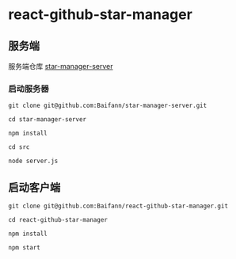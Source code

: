 # react-github-star-manager

## 服务端

服务端仓库 [star-manager-server](https://github.com/Baifann/star-manager-server)

### 启动服务器

```shell
git clone git@github.com:Baifann/star-manager-server.git

cd star-manager-server

npm install

cd src

node server.js
```

## 启动客户端

```shell
git clone git@github.com:Baifann/react-github-star-manager.git

cd react-github-star-manager

npm install 

npm start
```
